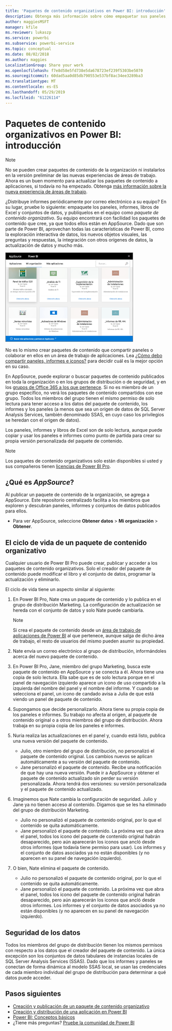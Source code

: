 ```yaml
---
title: 'Paquetes de contenido organizativos en Power BI: introducción'
description: Obtenga más información sobre cómo empaquetar sus paneles, informes, libros de Excel y conjuntos de datos en paquetes de contenido organizativos para compartirlos con sus compañeros.
author: maggiesMSFT
manager: kfile
ms.reviewer: lukaszp
ms.service: powerbi
ms.subservice: powerbi-service
ms.topic: conceptual
ms.date: 08/02/2018
ms.author: maggies
LocalizationGroup: Share your work
ms.openlocfilehash: f7e8d58e5fd738e5da678723ef239f5303be5070
ms.sourcegitcommit: 60dad5aa0d85db790553e537bf8ac34ee3289ba3
ms.translationtype: MT
ms.contentlocale: es-ES
ms.lasthandoff: 05/29/2019
ms.locfileid: "61226114"
---
```

# <a name="intro-to-organizational-content-packs-in-power-bi"></a>Paquetes de contenido organizativos en Power BI: introducción
> [!NOTE]
> No se pueden crear paquetes de contenido de la organización ni instalarlos en la versión preliminar de las nuevas experiencias de áreas de trabajo. Ahora es un buen momento para actualizar los paquetes de contenido a aplicaciones, si todavía no ha empezado. Obtenga [más información sobre la nueva experiencia de áreas de trabajo](service-create-the-new-workspaces.md).
> 

¿Distribuye informes periódicamente por correo electrónico a su equipo? En su lugar, pruebe lo siguiente: empaquete los paneles, informes, libros de Excel y conjuntos de datos, y publíquelos en el equipo como *paquete de contenido organizativo*. Su equipo encontrará con facilidad los paquetes de contenido que cree, ya que todos ellos están en AppSource. Dado que son parte de Power BI, aprovechan todas las características de Power BI, como la exploración interactiva de datos, los nuevos objetos visuales, las preguntas y respuestas, la integración con otros orígenes de datos, la actualización de datos y mucho más.

![](media/service-organizational-content-pack-introduction/power-bi-org-content-packs.png)

No es lo mismo crear paquetes de contenido que compartir paneles o colaborar en ellos en un área de trabajo de aplicaciones. Lea [¿Cómo debo compartir paneles, informes e iconos?](service-how-to-collaborate-distribute-dashboards-reports.md) para decidir cuál es la mejor opción en su caso. 

En AppSource, puede explorar o buscar paquetes de contenido publicados en toda la organización o en los grupos de distribución o de seguridad, y en los [grupos de Office 365 a los que pertenece](https://support.office.com/article/Create-a-group-in-Office-365-7124dc4c-1de9-40d4-b096-e8add19209e9). Si no es miembro de un grupo específico, no verá los paquetes de contenido compartidos con ese grupo. Todos los miembros del grupo tienen el mismo permiso de solo lectura para tener acceso a los datos del paquete de contenido, los informes y los paneles (a menos que sea un origen de datos de SQL Server Analysis Services, también denominado SSAS, en cuyo caso los privilegios se heredan con el origen de datos).

Los paneles, informes y libros de Excel son de solo lectura, aunque puede copiar y usar los paneles e informes como punto de partida para crear su propia versión personalizada del paquete de contenido.

> [!NOTE]
> Los paquetes de contenido organizativos solo están disponibles si usted y sus compañeros tienen [licencias de Power BI Pro](service-features-license-type.md).
> 
> 

## <a name="what-is-appsource"></a>¿Qué es *AppSource*?
Al publicar un paquete de contenido de la organización, se agrega a AppSource.  Este repositorio centralizado facilita a los miembros que exploren y descubran paneles, informes y conjuntos de datos publicados para ellos.  

* Para ver AppSource, seleccione **Obtener datos** > **Mi organización** > **Obtener**.

## <a name="the-life-cycle-of-an-organizational-content-pack"></a>El ciclo de vida de un paquete de contenido organizativo
Cualquier usuario de Power BI Pro puede crear, publicar y acceder a los paquetes de contenido organizativos. Solo el creador del paquete de contenido puede modificar el libro y el conjunto de datos, programar la actualización y eliminarlo.

El ciclo de vida tiene un aspecto similar al siguiente:

1. En Power BI Pro, Nate crea un paquete de contenido y lo publica en el grupo de distribución Marketing. La configuración de actualización se hereda con el conjunto de datos y solo Nate puede cambiarla.
   
   > [!NOTE]
   > Si crea el paquete de contenido desde un [área de trabajo de aplicaciones de Power BI](service-create-distribute-apps.md) al que pertenece, aunque salga de dicho área de trabajo, el resto de usuarios del mismo pueden asumir su propiedad.
   > 
   > 
2. Nate envía un correo electrónico al grupo de distribución, informándoles acerca del nuevo paquete de contenido.
3. En Power BI Pro, Jane, miembro del grupo Marketing, busca este paquete de contenido en AppSource y se conecta a él. Ahora tiene una copia de solo lectura.  Ella sabe que es de solo lectura porque en el panel de navegación izquierdo aparece un icono de uso compartido a la izquierda del nombre del panel y el nombre del informe. Y cuando se selecciona el panel, un icono de candado avisa a Julia de que está viendo un panel de paquete de contenido. 
4. Supongamos que decide personalizarlo. Ahora tiene su propia copia de los paneles e informes. Su trabajo no afecta al origen, al paquete de contenido original o a otros miembros del grupo de distribución. Ahora trabaja en su propia copia de los paneles e informes.
5. Nuria realiza las actualizaciones en el panel y, cuando está listo, publica una nueva versión del paquete de contenido.
   
   * Julio, otro miembro del grupo de distribución, no personalizó el paquete de contenido original. Los cambios nuevos se aplican automáticamente a su versión del paquete de contenido.  
   * Jane personalizó el paquete de contenido. Recibe una notificación de que hay una nueva versión.  Puede ir a AppSource y obtener el paquete de contenido actualizado sin perder su versión personalizada. Ahora tendrá dos versiones: su versión personalizada y el paquete de contenido actualizado.
6. Imaginemos que Nate cambia la configuración de seguridad. Julio y Jane ya no tienen acceso al contenido. Digamos que se les ha eliminado del grupo de distribución Marketing.
   
   * Julio no personalizó el paquete de contenido original, por lo que el contenido se quita automáticamente. 
   * Jane personalizó el paquete de contenido. La próxima vez que abra el panel, todos los icono del paquete de contenido original habrán desaparecido, pero aún aparecerán los iconos que ancló desde otros informes (que todavía tiene permiso para usar). Los informes y el conjunto de datos asociados ya no están disponibles (y no aparecen en su panel de navegación izquierdo).
7. O bien, Nate elimina el paquete de contenido.
   
   * Julio no personalizó el paquete de contenido original, por lo que el contenido se quita automáticamente. 
   * Jane personalizó el paquete de contenido. La próxima vez que abra el panel, todos los icono del paquete de contenido original habrán desaparecido, pero aún aparecerán los iconos que ancló desde otros informes. Los informes y el conjunto de datos asociados ya no están disponibles (y no aparecen en su panel de navegación izquierdo).

## <a name="data-security"></a>Seguridad de los datos
Todos los miembros del grupo de distribución tienen los mismos permisos con respecto a los datos que el creador del paquete de contenido. La única excepción son los conjuntos de datos tabulares de instancias locales de SQL Server Analysis Services (SSAS). Dado que los informes y paneles se conectan de forma dinámica al modelo SSAS local, se usan las credenciales de cada miembro individual del grupo de distribución para determinar a qué datos puede acceder.

## <a name="next-steps"></a>Pasos siguientes
* [Creación y publicación de un paquete de contenido organizativo](service-organizational-content-pack-create-and-publish.md)
* [Creación y distribución de una aplicación en Power BI](service-create-distribute-apps.md) 
* [Power BI: Conceptos básicos](consumer/end-user-basic-concepts.md)
* ¿Tiene más preguntas? [Pruebe la comunidad de Power BI](http://community.powerbi.com/)

